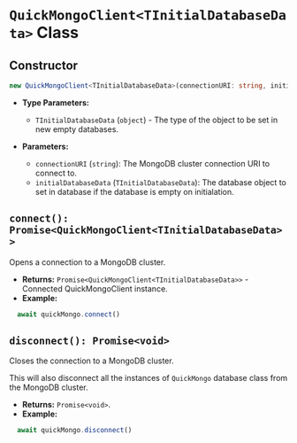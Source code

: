 # **`QuickMongoClient<TInitialDatabaseData>` Class**

## Constructor
```ts
new QuickMongoClient<TInitialDatabaseData>(connectionURI: string, initialDatabaseData?: TInitialDatabaseData)
```

- **Type Parameters:**
  - `TInitialDatabaseData` (`object`) - The type of the object to be set in new empty databases.

- **Parameters:**
  - `connectionURI` (`string`): The MongoDB cluster connection URI to connect to.
  - `initialDatabaseData` (`TInitialDatabaseData`): The database object to set in database if the database is empty on initialation.

## `connect(): Promise<QuickMongoClient<TInitialDatabaseData>>`
Opens a connection to a MongoDB cluster.

- **Returns:** `Promise<QuickMongoClient<TInitialDatabaseData>>` - Connected QuickMongoClient instance.
- **Example:**
```ts
  await quickMongo.connect()
```

## `disconnect(): Promise<void>`
Closes the connection to a MongoDB cluster.

This will also disconnect all the instances of `QuickMongo` database class from the MongoDB cluster.

- **Returns:** `Promise<void>`.
- **Example:**
```ts
  await quickMongo.disconnect()
```
